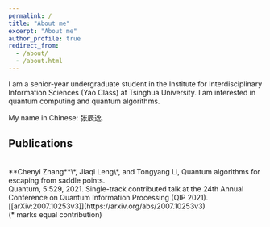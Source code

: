 ```yaml
---
permalink: /
title: "About me"
excerpt: "About me"
author_profile: true
redirect_from: 
  - /about/
  - /about.html
---
```


I am a senior-year undergraduate student in the Institute for Interdisciplinary Information Sciences (Yao Class) at Tsinghua University. I am interested in quantum computing and quantum algorithms.

My name in Chinese: 张辰逸.

## Publications

<br />
**Chenyi Zhang**\*, 
Jiaqi Leng\*, and
Tongyang Li, Quantum algorithms for escaping from saddle points. 
<br />
Quantum, 5:529, 2021. Single-track contributed talk at the 24th Annual Conference on Quantum Information Processing (QIP 2021). [[arXiv:2007.10253v3]](https://arxiv.org/abs/2007.10253v3)
<br />
(* marks equal contribution)
